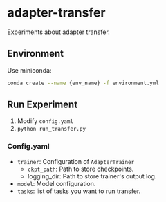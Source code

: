 # adapter-transfer
Experiments about adapter transfer.

## Environment

Use miniconda:
```bash
conda create --name {env_name} -f environment.yml
```

## Run Experiment

1. Modify `config.yaml`
2. `python run_transfer.py`

### Config.yaml

* `trainer`: Configuration of `AdapterTrainer`
  * `ckpt_path`: Path to store checkpoints.
  * logging_dir: Path to store trainer's output log.
* `model`: Model configuration.
* `tasks`: list of tasks you want to run transfer.
